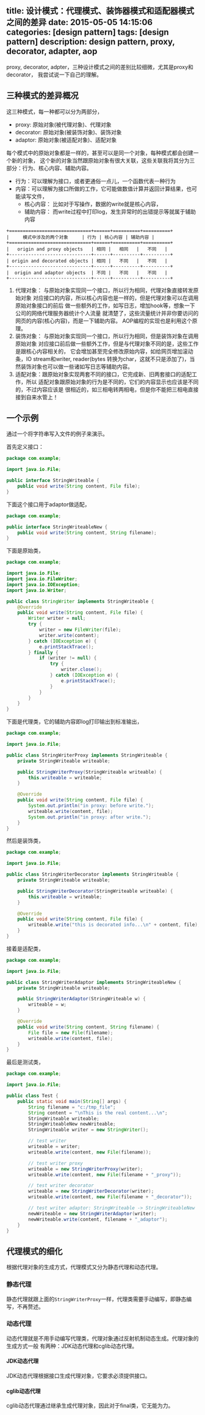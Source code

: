 ﻿title: 设计模式：代理模式、装饰器模式和适配器模式之间的差异
date: 2015-05-05 14:15:06
categories: [design pattern]
tags: [design pattern]
description: design pattern, proxy, decorator, adapter, aop
---

proxy, decorator, adpter，三种设计模式之间的差别比较细微，尤其是proxy和decorator，
我尝试说一下自己的理解。

<!-- more -->

## 三种模式的差异概况

这三种模式，每一种都可以分为两部分，

- proxy: 原始对象(被代理对象)、代理对象
- decorator: 原始对象(被装饰对象)、装饰对象
- adaptor: 原始对象(被适配对象)、适配对象

每个模式中的原始对象都是一样的，甚至可以是同一个对象，每种模式都会创建一个新的对象，
这个新的对象当然跟原始对象有很大关联，这些关联我将其分为三部分：行为、核心内容、辅助内容。

- 行为：可以理解为接口，或者更通俗一点儿，一个函数代表一种行为
- 内容：可以理解为接口所做的工作，它可能做数值计算并返回计算结果，也可能读写文件，
    - 核心内容： 比如对于写操作，数据的write就是核心内容，
    - 辅助内容： 而write过程中打印log，发生异常时的出错提示等就属于辅助内容

```
+==============================+======+==========+==========+
|     模式中涉及的两个对象     | 行为 | 核心内容 | 辅助内容 |
+==============================+======+==========+==========+
|   origin and proxy objects   | 相同 |   相同   |   不同   |
+------------------------------+------+----------+----------+
| origin and decorated objects | 相同 |   不同   |   不同   |
+------------------------------+------+----------+----------+
|  origin and adaptor objects  | 不同 |   不同   |   不同   |
+------------------------------+------+----------+----------+
```

1. 代理对象： 与原始对象实现同一个接口，所以行为相同，代理对象直接转发原始对象
对应接口的内容，所以核心内容也是一样的，但是代理对象可以在调用原始对象接口的前后
做一些额外的工作，如写日志，增加hook等，想象一下公司的网络代理服务器统计个人流量
就清楚了，这些流量统计并非你要访问的网页的内容(核心内容)，而是一下辅助内容。
AOP编程的实现也是利用这个原理。
2. 装饰对象： 与原始对象实现同一个接口，所以行为相同，但是装饰对象在调用原始对象
对应接口前后做一些额外工作，但是与代理对象不同的是，这些工作是跟核心内容相关的，
它会增加甚至完全修改原始内容，如给网页增加滚动条，IO stream和writer, reader(bytes
转换为char，这就不只是添加了)，当然装饰对象也可以做一些诸如写日志等辅助内容。
3. 适配对象：跟原始对象实现两套不同的接口，它完成新、旧两套接口的适配工作，所以
适配对象跟原始对象的行为是不同的，它们的内容显示也应该是不同的，不过内容应该是
很相近的，如三相电转两相电，但是你不能把三相电直接接到自来水管上！

## 一个示例

通过一个将字符串写入文件的例子来演示。

首先定义接口：

```java
package com.example;

import java.io.File;

public interface StringWriteable {
    public void write(String content, File file);
}
```

下面这个接口用于adaptor做适配，

```java
package com.example;

public interface StringWriteableNew {
    public void write(String content, String filename);
}
```

下面是原始类，

```java
package com.example;

import java.io.File;
import java.io.FileWriter;
import java.io.IOException;
import java.io.Writer;

public class StringWriter implements StringWriteable {
    @Override
    public void write(String content, File file) {
        Writer writer = null;
        try {
            writer = new FileWriter(file);
            writer.write(content);
        } catch (IOException e) {
            e.printStackTrace();
        } finally {
            if (writer != null) {
                try {
                    writer.close();
                } catch (IOException e) {
                    e.printStackTrace();
                }
            }
        }
    }
}
```

下面是代理类，它的辅助内容即log打印输出到标准输出，

```java
package com.example;

import java.io.File;

public class StringWriterProxy implements StringWriteable {
    private StringWriteable writeable;

    public StringWriterProxy(StringWriteable writeable) {
        this.writeable = writeable;
    }

    @Override
    public void write(String content, File file) {
        System.out.println("in proxy: before write.");
        writeable.write(content, file);
        System.out.println("in proxy: after write.");
    }
}
```

然后是装饰类，

```java
package com.example;

import java.io.File;

public class StringWriterDecorator implements StringWriteable {
    private StringWriteable writeable;

    public StringWriterDecorator(StringWriteable writeable) {
        this.writeable = writeable;
    }

    @Override
    public void write(String content, File file) {
        writeable.write("this is decorated info...\n" + content, file);
    }
}
```

接着是适配类，

```java
package com.example;

import java.io.File;

public class StringWriterAdaptor implements StringWriteableNew {
    private StringWriteable writeable;

    public StringWriterAdaptor(StringWriteable w) {
        writeable = w;
    }

    @Override
    public void write(String content, String filename) {
        File file = new File(filename);
        writeable.write(content, file);
    }
}
```

最后是测试类，

```java
package com.example;

import java.io.File;

public class Test {
    public static void main(String[] args) {
        String filename = "c:/tmp_file";
        String content = "\nThis is the real content...\n";
        StringWriteable writeable;
        StringWriteableNew newWriteable;
        StringWriteable writer = new StringWriter();

        // test writer
        writeable = writer;
        writeable.write(content, new File(filename));

        // test writer proxy
        writeable = new StringWriterProxy(writer);
        writeable.write(content, new File(filename + "_proxy"));

        // test writer decorator
        writeable = new StringWriterDecorator(writer);
        writeable.write(content, new File(filename + "_decorator"));

        // test writer adaptor: StringWriteable -> StringWriteableNew
        newWriteable = new StringWriterAdaptor(writer);
        newWriteable.write(content, filename + "_adaptor");
    }
}
```

## 代理模式的细化

根据代理对象的生成方式，代理模式又分为静态代理和动态代理。

### 静态代理

静态代理就跟上面的`StringWriterProxy`一样，代理类需要手动编写，即静态编写，不再赘述。

### 动态代理

动态代理就是不用手动编写代理类，代理对象通过反射机制动态生成。代理对象的生成方式一般
有两种：JDK动态代理和cglib动态代理。

#### JDK动态代理

JDK动态代理根据接口生成代理对象，它要求必须提供接口。



#### cglib动态代理

cglib动态代理通过继承生成代理对象，因此对于final类，它无能为力。


